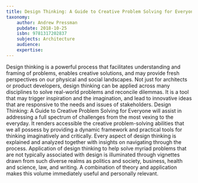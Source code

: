 ```yaml
---
title: Design Thinking: A Guide to Creative Problem Solving for Everyone
taxonomy:
	author: Andrew Pressman
	pubdate: 2018-10-25
	isbn: 9781317202837
	subjects: Architecture
	audience: 
	expertise: 
---
```

Design thinking is a powerful process that facilitates understanding and framing of problems, enables creative solutions, and may provide fresh perspectives on our physical and social landscapes. Not just for architects or product developers, design thinking can be applied across many disciplines to solve real-world problems and reconcile dilemmas. It is a tool that may trigger inspiration and the imagination, and lead to innovative ideas that are responsive to the needs and issues of stakeholders. Design Thinking: A Guide to Creative Problem Solving for Everyone will assist in addressing a full spectrum of challenges from the most vexing to the everyday. It renders accessible the creative problem-solving abilities that we all possess by providing a dynamic framework and practical tools for thinking imaginatively and critically. Every aspect of design thinking is explained and analyzed together with insights on navigating through the process. Application of design thinking to help solve myriad problems that are not typically associated with design is illuminated through vignettes drawn from such diverse realms as politics and society, business, health and science, law, and writing. A combination of theory and application makes this volume immediately useful and personally relevant.